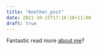```yaml
---
title: "Another_post"
date: 2021-10-15T17:16:18+11:00
draft: true
---
```


Fantastic read more [about me](/about)?